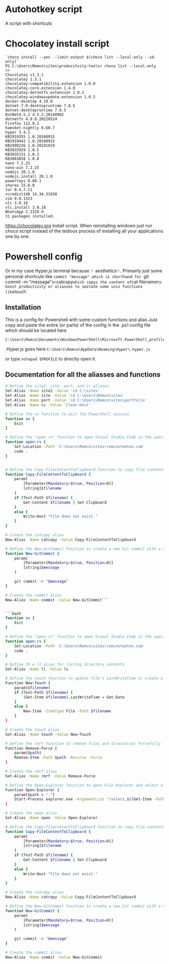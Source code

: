 # Autohotkey script

A script with shortcuts

# Chocolatey install script

```
`choco install --yes --limit-output $(choco list --local-only --id-only)`
PS C:\Users\Remco\sites\producitvity-tools> choco list --local-only
>>
Chocolatey v1.3.1
chocolatey 1.3.1
chocolatey-compatibility.extension 1.0.0
chocolatey-core.extension 1.4.0
chocolatey-dotnetfx.extension 1.0.1
chocolatey-windowsupdate.extension 1.0.5
docker-desktop 4.19.0
dotnet-7.0-desktopruntime 7.0.5
dotnet-desktopruntime 7.0.5
DotNet4.5.2 4.5.2.20140902
dotnetfx 4.8.0.20220524
Firefox 112.0.2
hamsket-nightly 0.60.7
hyper 3.4.1
KB2919355 1.0.20160915
KB2919442 1.0.20160915
KB2999226 1.0.20181019
KB3033929 1.0.5
KB3035131 1.0.3
KB3063858 1.0.0
nano 7.2.25
nano-win 7.2.25
nodejs 20.1.0
nodejs.install 20.1.0
powertoys 0.68.1
sharex 15.0.0
tor 0.4.7.11
vcredist140 14.34.31938
vim 9.0.1523
vlc 3.0.18
vlc.install 3.0.18
WhatsApp 2.2319.9
31 packages installed.
```

https://chocolatey.org install script.
When reinstalling windows just run choco script instead of the tedious process of installing all your applications one by one.

# Powershell config

Or in my case Hyper.js terminal because ✨ aesthetics✨. Primairly just some personal shortcuts like `commit "message" which is shorthand for `git commit -m "message"`or`catcopy`which copys the content of`cat filename`to boost productivity or aliasses to imitate some unix functions like`touch`

## Installation

This is a config for Powershell with some custom functions and alias Just copy and paste the entire (or parts) of the config in the .ps1 config file which should be located here

```
C:\Users\Remco\Documents\WindowsPowerShell\Microsoft.PowerShell_profile.ps1
```

.Hyper.js goes here `C:\Users\Remco\AppData\Roaming\Hyper\.hyper.js`

or type `notepad $PROFILE` to directly open it.

## Documentation for all the aliasses and functions

````bash
# Define the site2, site, port, and cc aliases
Set-Alias -Name site2 -Value 'cd C:\sites'
Set-Alias -Name site -Value 'cd C:\Users\Remco\sites'
Set-Alias -Name port -Value 'cd C:\Users\Remco\sites\portfolio'
Set-Alias -Name cc -Value 'Clear-Host'

# Define the xx function to exit the PowerShell session
function xx {
    Exit
}

# Define the "open rs" function to open Visual Studio Code in the specified directory
function open-rs {
    Set-Location -Path 'C:\Users\Remco\sites\remcostoeten.com'
    code .
}


# Define the Copy-FileContentToClipboard function to copy file contents to clipboard
function Copy-FileContentToClipboard {
    param(
        [Parameter(Mandatory=$true, Position=0)]
        [string]$filename
    )
    if (Test-Path $filename) {
        Get-Content $filename | Set-Clipboard
    }
    else {
        Write-Host "File does not exist."
    }
}

# Create the catcopy alias
New-Alias -Name catcopy -Value Copy-FileContentToClipboard

# Define the New-GitCommit function to create a new Git commit with a message
function New-GitCommit {
    param(
        [Parameter(Mandatory=$true, Position=0)]
        [string]$message
    )

    git commit -m "$message"
}

# Create the commit alias
New-Alias -Name commit -Value New-GitCommit```


```bash
function xx {
    Exit
}

# Define the "open rs" function to open Visual Studio Code in the specified directory
function open-rs {
    Set-Location -Path 'C:\Users\Remco\sites\remcostoeten.com'
    code .
}

# Define th e ll alias for listing directory contents
Set-Alias -Name ll -Value ls

# Define the touch function to update file's LastWriteTime or create a new file
Function New-Touch {
    param($filename)
    if (Test-Path $filename) {
        (Get-Item $filename).LastWriteTime = Get-Date
    }
    else {
        New-Item -ItemType File -Path $filename
    }
}

# Create the touch alias
Set-Alias -Name touch -Value New-Touch

# Define the rmrf function to remove files and directories forcefully
Function Remove-Force {
    param($path)
    Remove-Item -Path $path -Recurse -Force
}

# Create the rmrf alias
Set-Alias -Name rmrf -Value Remove-Force

# Define the Open-Explorer function to open File Explorer and select a path
Function Open-Explorer {
    param($path = ".")
    Start-Process explorer.exe -ArgumentList "/select,$((Get-Item -Path $path).FullName)"
}

# Create the open alias
Set-Alias -Name open -Value Open-Explorer

# Define the Copy-FileContentToClipboard function to copy file contents to clipboard
function Copy-FileContentToClipboard {
    param(
        [Parameter(Mandatory=$true, Position=0)]
        [string]$filename
    )
    if (Test-Path $filename) {
        Get-Content $filename | Set-Clipboard
    }
    else {
        Write-Host "File does not exist."
    }
}

# Create the catcopy alias
New-Alias -Name catcopy -Value Copy-FileContentToClipboard

# Define the New-GitCommit function to create a new Git commit with a message
function New-GitCommit {
    param(
        [Parameter(Mandatory=$true, Position=0)]
        [string]$message
    )

    git commit -m "$message"
}

# Create the commit alias
New-Alias -Name commit -Value New-GitCommit

````
